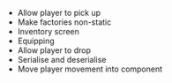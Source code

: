 - Allow player to pick up
- Make factories non-static
- Inventory screen
- Equipping
- Allow player to drop
- Serialise and deserialise
- Move player movement into component